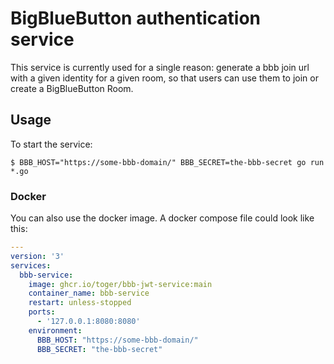 # BigBlueButton authentication service

This service is currently used for a single reason: generate a bbb join url with
a given identity for a given room, so that users can use them to join or create
a BigBlueButton Room.

## Usage

To start the service:

```
$ BBB_HOST="https://some-bbb-domain/" BBB_SECRET=the-bbb-secret go run *.go
```

### Docker

You can also use the docker image.
A docker compose file could look like this:

```yml
---
version: '3'
services:
  bbb-service:
    image: ghcr.io/toger/bbb-jwt-service:main
    container_name: bbb-service
    restart: unless-stopped
    ports:
      - '127.0.0.1:8080:8080'
    environment:
      BBB_HOST: "https://some-bbb-domain/"
      BBB_SECRET: "the-bbb-secret"
```
